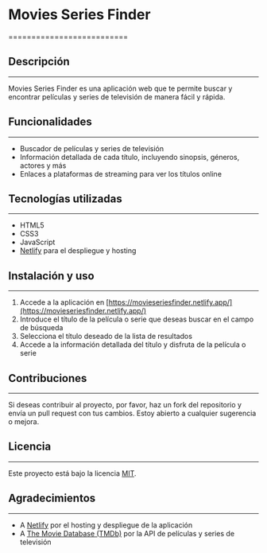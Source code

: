 # Movies Series Finder
==========================

## Descripción
---------------

Movies Series Finder es una aplicación web que te permite buscar y encontrar películas y series de televisión de manera fácil y rápida.

## Funcionalidades
-------------------

* Buscador de películas y series de televisión
* Información detallada de cada título, incluyendo sinopsis, géneros, actores y más
* Enlaces a plataformas de streaming para ver los títulos online

## Tecnologías utilizadas
---------------------------

* HTML5
* CSS3
* JavaScript
* [Netlify](https://www.netlify.com/) para el despliegue y hosting

## Instalación y uso
---------------------

1. Accede a la aplicación en [https://movieseriesfinder.netlify.app/](https://movieseriesfinder.netlify.app/)
2. Introduce el título de la película o serie que deseas buscar en el campo de búsqueda
3. Selecciona el título deseado de la lista de resultados
4. Accede a la información detallada del título y disfruta de la película o serie

## Contribuciones
-----------------

Si deseas contribuir al proyecto, por favor, haz un fork del repositorio y envía un pull request con tus cambios. Estoy abierto a cualquier sugerencia o mejora.

## Licencia
------------

Este proyecto está bajo la licencia [MIT](https://opensource.org/licenses/MIT).

## Agradecimientos
------------------

* A [Netlify](https://www.netlify.com/) por el hosting y despliegue de la aplicación
* A [The Movie Database (TMDb)](https://www.themoviedb.org/) por la API de películas y series de televisión
